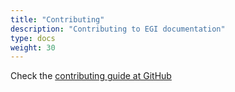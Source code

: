```yaml
---
title: "Contributing"
description: "Contributing to EGI documentation"
type: docs
weight: 30
---
```


Check the [contributing guide at GitHub](https://github.com/EGI-Foundation/documentation/blob/master/CONTRIBUTING.md)

